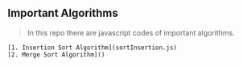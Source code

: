## Important Algorithms
> In this repo there are javascript codes of important algorithms.

    [1. Insertion Sort Algorithm](sortInsertion.js)
    [2. Merge Sort Algorithm]()
